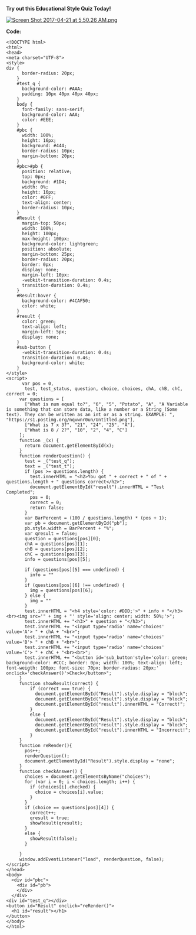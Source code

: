 **Try out this Educational Style Quiz Today!**

[![Screen Shot 2017-04-21 at 5.50.26 AM.png](https://s25.postimg.org/vlki75qpr/Screen_Shot_2017-04-21_at_5.50.26_AM.png)](https://postimg.org/image/cgh8xec1n/)

**Code:**


    <!DOCTYPE html>
    <html>
    <head>
    <meta charset="UTF-8">
    <style>
    div {
          border-radius: 20px;
        }
        #test_q {
          background-color: #AAA;
          padding: 10px 40px 40px 40px;
        }
        body {
          font-family: sans-serif;
          background-color: AAA;
          color: #EEE;
        }
        #pbc {
          width: 100%;
          height: 16px;
          background: #444;
          border-radius: 10px;
          margin-bottom: 20px;
        }
        #pbc>#pb {
          position: relative;
          top: 0px;
          background: #1D4;
          width: 0%;
          height: 16px;
          color: #0FF;
          text-align: center;
          border-radius: 10px;
        }
        #Result {
          margin-top: 50px;
          width: 100%;
          height: 100px;
          max-height: 100px;
          background-color: lightgreen;
          position: absolute;
          margin-bottom: 25px;
          border-radius: 20px;
          border: 0px;
          display: none;
          margin-left: 10px;
          -webkit-transition-duration: 0.4s; 
          transition-duration: 0.4s;
        }
        #Result:hover {
          background-color: #4CAF50; 
          color: white;
        }
        #result {
          color: green;
          text-align: left;
          margin-left: 5px;
          display: none;
        }
        #sub-button {
          -webkit-transition-duration: 0.4s; 
          transition-duration: 0.4s;
          background-color: white; 
        }
    </style>
    <script>
          var pos = 0,
           test, test_status, question, choice, choices, chA, chB, chC, correct = 0;
         var questions = [
           ["What is num equal to?", "6", "5", "Potato", "A", "A Variable is something that can store data, like a number or a String (Some text). They can be written as an int or as a string. EXAMPLE: ", "https://s1.postimg.org/nqvwnr0un/Untitled.png"],
           ["What is 7 x 3?", "21", "24", "25", "A"],
           ["What is 8 / 2?", "10", "2", "4", "C"]
         ];
         function _(x) {
           return document.getElementById(x);
         }
         function renderQuestion() {
           test = _("test_q");
           text = _("test_t");
           if (pos >= questions.length) {
             test.innerHTML = "<h2>You got " + correct + " of " + questions.length + " questions correct</h2>";
             document.getElementById("result").innerHTML = "Test Completed";
             pos = 0;
             correct = 0;
             return false;
           }
           var BarPercent = (100 / questions.length) * (pos + 1);
           var pb = document.getElementById("pb");
           pb.style.width = BarPercent + "%";
           var qresult = false;
           question = questions[pos][0];
           chA = questions[pos][1];
           chB = questions[pos][2];
           chC = questions[pos][3];
           info = questions[pos][5];

           if (questions[pos][5] === undefined) {
             info = ""
           }
           if (questions[pos][6] !== undefined) {
             img = questions[pos][6];
           } else {
             img = ""
           }
           test.innerHTML = "<h4 style='color: #DDD;'>" + info + "</h3><br><img src='" + img + "' style='align: center; width: 50%;'>";
           test.innerHTML += "<h3>" + question + "</h3>";
           test.innerHTML += "<input type='radio' name='choices' value='A'> " + chA + "<br>";
           test.innerHTML += "<input type='radio' name='choices' value='B'> " + chB + "<br>";
           test.innerHTML += "<input type='radio' name='choices' value='C'> " + chC + "<br><br>";
           test.innerHTML += "<button id='sub_button'style='color: green; background-color: #CCC; border: 0px; width: 100%; text-align: left; font-weigth: 100px; font-size: 70px; border-radius: 20px;' onclick='checkAnswer()'>Check</button>";
         }
         function showResult(correct) {
             if (correct === true) {
               document.getElementById("Result").style.display = "block";
               document.getElementById("result").style.display = "block";
               document.getElementById("result").innerHTML = "Correct!";
             }
             else {
               document.getElementById("Result").style.display = "block";
               document.getElementById("result").style.display = "block";
               document.getElementById("result").innerHTML = "Incorrect!";
             }
         }
         function reRender(){
           pos++;
           renderQuestion();
           document.getElementById("Result").style.display = "none";
         }
         function checkAnswer() {
           choices = document.getElementsByName("choices");
           for (var i = 0; i < choices.length; i++) {
             if (choices[i].checked) {
               choice = choices[i].value;
             }
           }
           if (choice == questions[pos][4]) {
             correct++;
             qresult = true;
             showResult(qresult);
           }
           else {
             showResult(false);
           }

         }
         window.addEventListener("load", renderQuestion, false);
    </script>
    </head>
    <body>
      <div id="pbc">
        <div id="pb">
        </div>
      </div>
    <div id="test_q"></div>
    <button id="Result" onclick="reRender()">
      <h1 id="result"></h1>
    </button>
    </body>
    </html>
